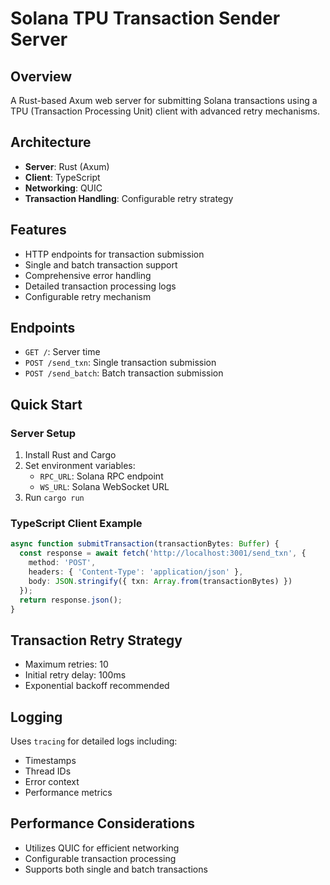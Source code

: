 # Solana TPU Transaction Sender Server

## Overview
A Rust-based Axum web server for submitting Solana transactions using a TPU (Transaction Processing Unit) client with advanced retry mechanisms.

## Architecture
- **Server**: Rust (Axum)
- **Client**: TypeScript
- **Networking**: QUIC
- **Transaction Handling**: Configurable retry strategy

## Features
- HTTP endpoints for transaction submission
- Single and batch transaction support
- Comprehensive error handling
- Detailed transaction processing logs
- Configurable retry mechanism

## Endpoints
- `GET /`: Server time
- `POST /send_txn`: Single transaction submission
- `POST /send_batch`: Batch transaction submission

## Quick Start

### Server Setup
1. Install Rust and Cargo
2. Set environment variables:
   - `RPC_URL`: Solana RPC endpoint
   - `WS_URL`: Solana WebSocket URL
3. Run `cargo run`

### TypeScript Client Example
```typescript
async function submitTransaction(transactionBytes: Buffer) {
  const response = await fetch('http://localhost:3001/send_txn', {
    method: 'POST',
    headers: { 'Content-Type': 'application/json' },
    body: JSON.stringify({ txn: Array.from(transactionBytes) })
  });
  return response.json();
}
```

## Transaction Retry Strategy
- Maximum retries: 10
- Initial retry delay: 100ms
- Exponential backoff recommended

## Logging
Uses `tracing` for detailed logs including:
- Timestamps
- Thread IDs
- Error context
- Performance metrics

## Performance Considerations
- Utilizes QUIC for efficient networking
- Configurable transaction processing
- Supports both single and batch transactions
